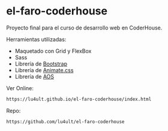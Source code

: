 # el-faro-coderhouse

Proyecto final para el curso de desarrollo web en CoderHouse.

Herramientas utilizadas:
- Maquetado con Grid y FlexBox
- Sass
- Librería de <a href="https://getbootstrap.com/" target="_blank">Bootstrap</a>
- Librería de <a href="https://animate.style/" target="_blank">Animate.css</a>
- Librería de <a href="https://michalsnik.github.io/aos/" target="_blank">AOS</a>



Ver Online:
```sh
https://lu4ult.github.io/el-faro-coderhouse/index.html
```


Repo:
```sh
https://github.com/lu4ult/el-faro-coderhouse
```


